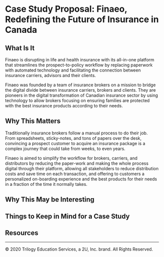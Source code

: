 # Case Study Proposal: Finaeo, Redefining the Future of Insurance in Canada

## What Is It

Finaeo is disrupting in life and health insurance with its all-in-one platform that streamlines the prospect-to-policy workflow by replacing paperwork with automated technology and facilitating the connection between insurance carriers, advisors and their clients.

Finaeo was founded by a team of insurance brokers on a mission to bridge the digital divide between insurance carriers, brokers and clients. They are pioneers in the digital transformation of Canadian insurance sector by using technology to allow brokers focusing on ensuring families are protected with the best insurance products according to their needs.

## Why This Matters

Traditionally insurance brokers follow a manual process to do their job. From spreadsheets, sticky-notes, and tons of papers over the desk, convincing a prospect customer to acquire an insurance package is a complex journey that could take from weeks, to even years.

Finaeo is aimed to simplify the workflow for brokers, carriers, and distributors by reducing the paper-work and making the whole process digital through their platform, allowing all stakeholders to reduce distribution costs and save time on each transaction, and offering to customers a personalized on-boarding experience and the best products for their needs in a fraction of the time it normally takes.

## Why This May be Interesting

## Things to Keep in Mind for a Case Study

## Resources

---
© 2020 Trilogy Education Services, a 2U, Inc. brand. All Rights Reserved.
